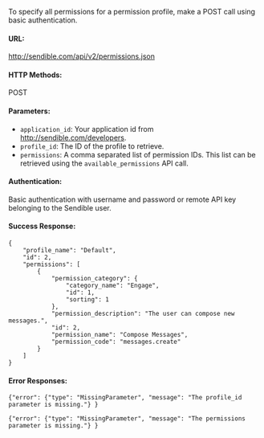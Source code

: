 To specify all permissions for a permission profile, make a POST call using basic authentication.

#### URL: ####
http://sendible.com/api/v2/permissions.json

#### HTTP Methods: ####
POST

#### Parameters: ####
  * `application_id`: Your application id from http://sendible.com/developers.
  * `profile_id`: The ID of the profile to retrieve.
  * `permissions`: A comma separated list of permission IDs. This list can be retrieved using the `available_permissions` API call.

#### Authentication: ####
Basic authentication with username and password or remote API key belonging to the Sendible user.

#### Success Response: ####
```
{
    "profile_name": "Default",
    "id": 2,
    "permissions": [
        {
            "permission_category": {
                "category_name": "Engage",
                "id": 1,
                "sorting": 1
            },
            "permission_description": "The user can compose new messages.",
            "id": 2,
            "permission_name": "Compose Messages",
            "permission_code": "messages.create"
        }
    ]
}
```

#### Error Responses: ####
```
{"error": {"type": "MissingParameter", "message": "The profile_id parameter is missing."} }
```

```
{"error": {"type": "MissingParameter", "message": "The permissions parameter is missing."} }
```